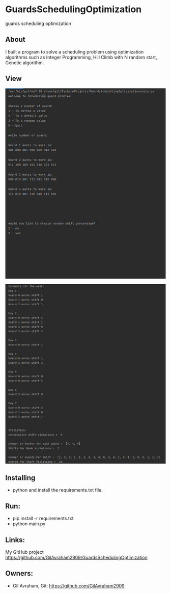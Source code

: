 # GuardsSchedulingOptimization
guards scheduling optimization

## About
I built a program to solve a scheduling problem using optimization algorithms such  as  Integer Programming, Hill Climb with N random start, Genetic algorithm.
 
## View

![view of adding the guards](view_images/add_data.png "add_guard")

![view of result](view_images/result.png "result")


## Installing
- python and install the requirements.txt file.

## Run:
* pip install -r requirements.txt
* python main.py

## Links:
My GitHub project https://github.com/GilAvraham2909/GuardsSchedulingOptimization


## Owners:
* Gil Avraham, Git: https://github.com/GilAvraham2909
